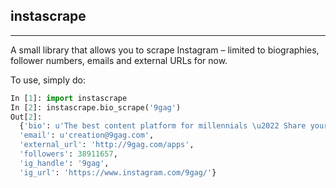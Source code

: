 ## instascrape

---

A small library that allows you to scrape Instagram – limited to biographies, follower numbers, emails and external URLs for now.

To use, simply do:

```python
In [1]: import instascrape
In [2]: instascrape.bio_scrape('9gag')
Out[2]:
  {'bio': u'The best content platform for millennials \u2022 Share your content with our 150M | global audience \u2022 \U0001f4e7 creation@9gag.com \u2022',
  'email': u'creation@9gag.com',
  'external_url': 'http://9gag.com/apps',
  'followers': 38911657,
  'ig_handle': '9gag',
  'ig_url': 'https://www.instagram.com/9gag/'}
```
